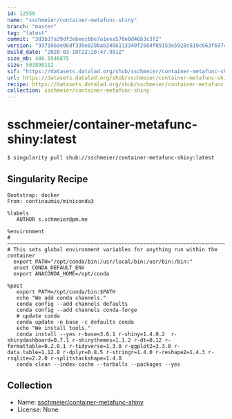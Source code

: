 ```yaml
---
id: 12558
name: "sschmeier/container-metafunc-shiny"
branch: "master"
tag: "latest"
commit: "3d3b37a39df2ebeec6be7a1eea570e0d46b3c3f2"
version: "937106de06df339e828bab3466113340f2604f89153e5928c619c663f697ccae"
build_date: "2020-03-18T22:20:47.991Z"
size_mb: 480.5546875
size: 503898112
sif: "https://datasets.datalad.org/shub/sschmeier/container-metafunc-shiny/latest/2020-03-18-3d3b37a3-937106de/937106de06df339e828bab3466113340f2604f89153e5928c619c663f697ccae.sif"
url: https://datasets.datalad.org/shub/sschmeier/container-metafunc-shiny/latest/2020-03-18-3d3b37a3-937106de/
recipe: https://datasets.datalad.org/shub/sschmeier/container-metafunc-shiny/latest/2020-03-18-3d3b37a3-937106de/Singularity
collection: sschmeier/container-metafunc-shiny
---
```


# sschmeier/container-metafunc-shiny:latest

```bash
$ singularity pull shub://sschmeier/container-metafunc-shiny:latest
```

## Singularity Recipe

```singularity
Bootstrap: docker
From: continuumio/miniconda3

%labels
   AUTHOR s.schmeier@pm.me

%environment
# ~~~~~~~~~~~~~~~~~~~~~~~~~~~~~~~~~~~~~~~~~~~~~~~~~~~~~~~~~~~~~~~~~~~~~~~~~~~~~
# This sets global environment variables for anything run within the container
  export PATH="/opt/conda/bin:/usr/local/bin:/usr/bin:/bin:"
  unset CONDA_DEFAULT_ENV
  export ANACONDA_HOME=/opt/conda

%post
   export PATH=/opt/conda/bin:$PATH
   echo "We add conda channels."
   conda config --add channels defaults
   conda config --add channels conda-forge
   # update conda
   conda update -n base -c defaults conda
   echo "We install tools."
   conda install --yes r-base=3.6.1 r-shiny=1.4.0.2  r-shinydashboard=0.7.1 r-shinythemes=1.1.2 r-dt=0.12 r-formattable=0.2.0.1 r-tidyverse=1.3.0 r-ggplot2=3.3.0 r-data.table=1.12.8 r-dplyr=0.8.5 r-stringr=1.4.0 r-reshape2=1.4.3 r-rsqlite=2.2.0 r-splitstackshape=1.4.8
   conda clean --index-cache --tarballs --packages --yes
```

## Collection

 - Name: [sschmeier/container-metafunc-shiny](https://github.com/sschmeier/container-metafunc-shiny)
 - License: None


